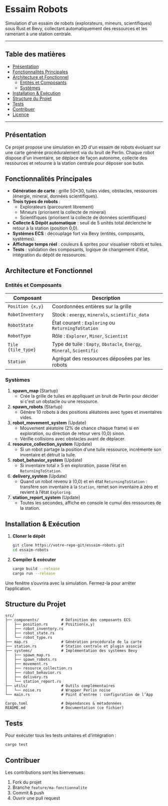 # Essaim Robots

Simulation d'un essaim de robots (explorateurs, mineurs, scientifiques) sous Rust et Bevy, collectant automatiquement des ressources et les ramenant à une station centrale.

---

## Table des matières

- [Présentation](#présentation)
- [Fonctionnalités Principales](#fonctionnalités-principales)
- [Architecture et Fonctionnel](#architecture-et-fonctionnel)
  - [Entités et Composants](#entités-et-composants)
  - [Systèmes](#systèmes)
- [Installation & Exécution](#installation--exécution)
- [Structure du Projet](#structure-du-projet)
- [Tests](#tests)
- [Contribuer](#contribuer)
- [Licence](#licence)

---

## Présentation

Ce projet propose une simulation en 2D d'un essaim de robots évoluant sur une carte générée procéduralement via du bruit de Perlin. Chaque robot dispose d'un inventaire, se déplace de façon autonome, collecte des ressources et retourne à la station centrale pour déposer son butin.

## Fonctionnalités Principales

- **Génération de carte** : grille 50×30, tuiles vides, obstacles, ressources (énergie, minerai, données scientifiques).
- **Trois types de robots** :
  - Explorateurs (parcourent librement)
  - Mineurs (priorisent la collecte de minerai)
  - Scientifiques (priorisent la collecte de données scientifiques)
- **Collecte & Dépôt automatique** : seuil de 5 unités total déclenche le retour à la station (position 0,0).
- **Systèmes ECS** : découplage fort via Bevy (entités, composants, systèmes).
- **Affichage temps réel** : couleurs & sprites pour visualiser robots et tuiles.
- **Tests** : validation des composants, logique de changement d'état, intégration du dépôt de ressources.

## Architecture et Fonctionnel

### Entités et Composants

| Composant          | Description                                                            |
| ------------------ | ---------------------------------------------------------------------- |
| `Position {x,y}`   | Coordonnées entières sur la grille                                     |
| `RobotInventory`   | Stock : `energy`, `minerals`, `scientific_data`                        |
| `RobotState`       | État courant : `Exploring` ou `ReturningToStation`                     |
| `RobotType`        | Rôle : `Explorer`, `Miner`, `Scientist`                                |
| `Tile {tile_type}` | Type de tuile : `Empty`, `Obstacle`, `Energy`, `Mineral`, `Scientific` |
| `Station`          | Agrégat des ressources déposées par les robots                         |

### Systèmes

1. **spawn_map** (Startup)
   - Crée la grille de tuiles en appliquant un bruit de Perlin pour décider si c'est un obstacle ou une ressource.
2. **spawn_robots** (Startup)
   - Génère 10 robots à des positions aléatoires avec types et inventaires vides.
3. **robot_movement_system** (Update)
   - Mouvement aléatoire (2% de chance chaque frame) si en exploration, ou direction de retour vers (0,0) sinon.
   - Vérifie collisions avec obstacles avant de déplacer.
4. **resource_collection_system** (Update)
   - Si un robot partage la position d'une tuile ressource, incrémente son inventaire et détruit la tuile.
5. **robot_behavior_system** (Update)
   - Si inventaire total ≥ 5 en exploration, passe l’état en `ReturningToStation`.
6. **delivery_system** (Update)
   - Quand un robot revenu à (0,0) et en état `ReturningToStation` : transfère son inventaire à la `Station`, remet son inventaire à zéro et revient à l’état `Exploring`.
7. **station_report_system** (Update)
   - Toutes les secondes, affiche en console le cumul des ressources de la station.

## Installation & Exécution

1. **Cloner le dépôt**

   ```bash
   git clone https://votre-repo-git/essaim-robots.git
   cd essaim-robots
   ```

2. **Compiler & exécuter**
   ```bash
   cargo build --release
   cargo run --release
   ```

Une fenêtre s’ouvrira avec la simulation. Fermez-la pour arrêter l’application.

## Structure du Projet

```text
src/
├── components/          # Définition des composants ECS
│   ├── position.rs      # Position(x,y)
│   ├── robot_inventory.rs
│   ├── robot_state.rs
│   └── robot_type.rs
├── map.rs               # Génération procédurale de la carte
├── station.rs           # Station centrale et plugin associé
├── systems/             # Implémentation des systèmes Bevy
│   ├── spawn_map.rs
│   ├── spawn_robots.rs
│   ├── movement.rs
│   ├── resource_collection.rs
│   ├── robot_behavior.rs
│   ├── delivery.rs
│   └── station_report.rs
├── utils/               # Outils complémentaires
│   └── noise.rs         # Wrapper Perlin noise
└── main.rs              # Point d’entrée : configuration de l’App

Cargo.toml               # Dépendances & métadonnées
README.md                # Documentation (ce fichier)
```

## Tests

Pour exécuter tous les tests unitaires et d’intégration :

```bash
cargo test
```

## Contribuer

Les contributions sont les bienvenues :

1. Fork du projet
2. Branche `feature/ma-fonctionnalite`
3. Commit & push
4. Ouvrir une pull request
